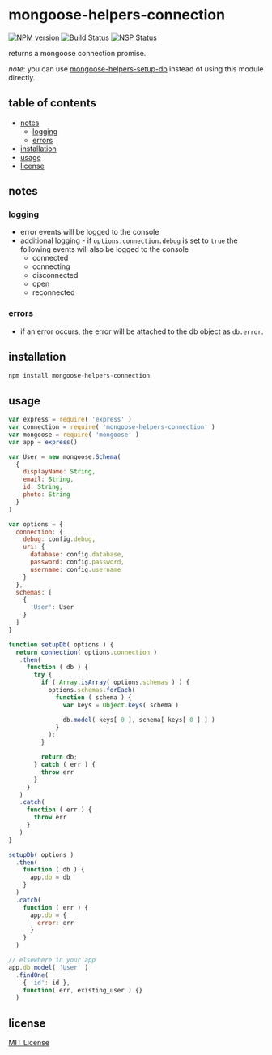 # mongoose-helpers-connection
[![NPM version][npm-image]][npm-url] [![Build Status][travis-image]][travis-url] [![NSP Status][nsp-image]][nsp-url]

returns a mongoose connection promise.

_note_: you can use [mongoose-helpers-setup-db](https://github.com/mongoose-helpers/setup-db) instead of using this module directly.

## table of contents
* [notes](#notes)
    * [logging](#logging)
    * [errors](#errors)
* [installation](#installation)
* [usage](#usage)
* [license](#license)

## notes
### logging
* error events will be logged to the console
* additional logging - if `options.connection.debug` is set to `true` the following events will also be logged to the console
    * connected
    * connecting
    * disconnected
    * open
    * reconnected

### errors
* if an error occurs, the error will be attached to the db object as `db.error`.

## installation
```javascript
npm install mongoose-helpers-connection
```

## usage
```javascript
var express = require( 'express' )
var connection = require( 'mongoose-helpers-connection' )
var mongoose = require( 'mongoose' )
var app = express()

var User = new mongoose.Schema(
  {
    displayName: String,
    email: String,
    id: String,
    photo: String
  }
)

var options = {
  connection: {
    debug: config.debug,
    uri: {
      database: config.database,
      password: config.password,
      username: config.username
    }
  },
  schemas: [
    {
      'User': User
    }
  ]
}

function setupDb( options ) {
  return connection( options.connection )
   .then(
     function ( db ) {
       try {
         if ( Array.isArray( options.schemas ) ) {
           options.schemas.forEach(
             function ( schema ) {
               var keys = Object.keys( schema )

               db.model( keys[ 0 ], schema[ keys[ 0 ] ] )
             }
           );
         }

         return db;
       } catch ( err ) {
         throw err
       }
     }
   )
   .catch(
     function ( err ) {
       throw err
     }
   )
}

setupDb( options )
  .then(
    function ( db ) {
      app.db = db
    }
  )
  .catch(
    function ( err ) {
      app.db = {
        error: err
      }
    }
  )

// elsewhere in your app
app.db.model( 'User' )
  .findOne(
    { 'id': id },
    function( err, existing_user ) {}
  )
```

## license
[MIT License][mit-license]

[mit-license]: https://raw.githubusercontent.com/mongoose-helpers/connection/master/license.txt
[npm-image]: https://img.shields.io/npm/v/mongoose-helpers-connection.svg
[npm-url]: https://www.npmjs.com/package/mongoose-helpers-connection
[nsp-image]: https://nodesecurity.io/orgs/mongoose-helpers/projects/dc7a44de-aeeb-4b58-95b6-0eb341452f7f/badge
[nsp-url]: https://nodesecurity.io/orgs/mongoose-helpers/projects/dc7a44de-aeeb-4b58-95b6-0eb341452f7f
[travis-image]: https://travis-ci.org/mongoose-helpers/connection.svg?branch=master
[travis-url]: https://travis-ci.org/mongoose-helpers/connection
